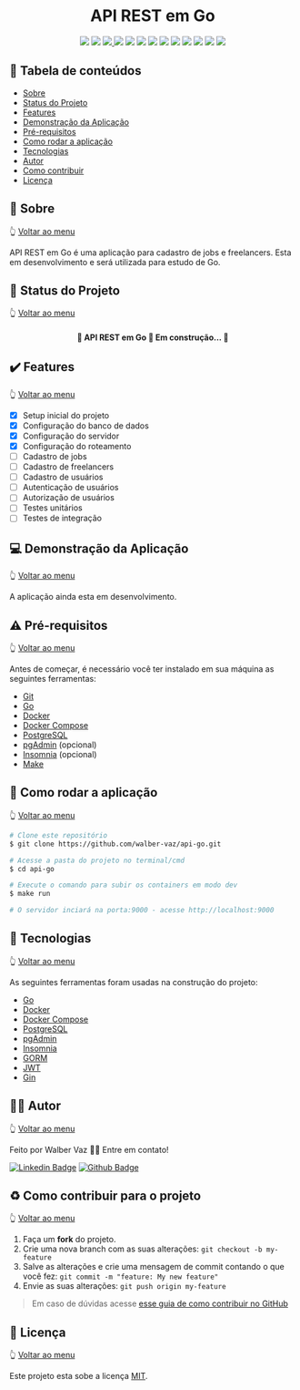 <div align="center">
  <h1>API REST em Go</h1>
  <img src="https://img.shields.io/static/v1?label=Go&message=language&color=blue&style=rounded&logo=GO"/>
  <img src="https://img.shields.io/static/v1?label=License&message=MIT&color=blue&style=rounded"/>
  <!-- github workflows -->
  <a href="https://github.com/walber-vaz/api-go/actions/workflows/main.yml">
    <img src="https://github.com/walber-vaz/api-go/actions/workflows/main.yml/badge.svg?branch=main"/>
  </a>
  <!-- version -->
  <img src="https://img.shields.io/github/v/release/walber-vaz/api-go?include_prereleases&style=rounded"/>
  <!-- code size -->
  <img src="https://img.shields.io/github/languages/code-size/walber-vaz/api-go?style=rounded"/>
  <!-- repo size -->
  <img src="https://img.shields.io/github/repo-size/walber-vaz/api-go?style=rounded"/>
  <!-- issues -->
  <img src="https://img.shields.io/github/issues/walber-vaz/api-go?style=rounded"/>
  <!-- pull requests -->
  <img src="https://img.shields.io/github/issues-pr/walber-vaz/api-go?style=rounded"/>
  <!-- last commit -->
  <img src="https://img.shields.io/github/last-commit/walber-vaz/api-go?style=rounded"/>
  <!-- contributors -->
  <img src="https://img.shields.io/github/contributors/walber-vaz/api-go?style=rounded"/>
   <!-- stars -->
  <img src="https://img.shields.io/github/stars/walber-vaz/api-go?style=social"/>
  <!-- forks -->
  <img src="https://img.shields.io/github/forks/walber-vaz/api-go?style=social"/>
  <!-- watchers -->
  <img src="https://img.shields.io/github/watchers/walber-vaz/api-go?style=social"/>
</div>

<a id="tabela-de-conteúdos"></a>

## :pushpin: Tabela de conteúdos

<!--ts-->
* [Sobre](#Sobre)
* [Status do Projeto](#status-do-projeto)
* [Features](#features)
* [Demonstração da Aplicação](#demonstração-da-aplicação)
* [Pré-requisitos](#pré-requisitos)
* [Como rodar a aplicação](#como-rodar-a-aplicação)
* [Tecnologias](#tecnologias)
* [Autor](#autor)
* [Como contribuir](#como-contribuir)
* [Licença](#licença)
<!--te-->

<a id="Sobre"></a>

## :bookmark: Sobre

<!-- volta para menu -->
:point_up_2: <a href="#tabela-de-conteúdos">Voltar ao menu</a>

API REST em Go é uma aplicação para cadastro de jobs e freelancers. Esta em desenvolvimento e será utilizada para estudo de Go.

<a id="status-do-projeto"></a>

## :construction_worker: Status do Projeto

:point_up_2: <a href="#tabela-de-conteúdos">Voltar ao menu</a>

<h4 align="center">
  🚧  API REST em Go 🚀 Em construção...  🚧
</h4>

<a id="features"></a>

## :heavy_check_mark: Features

:point_up_2: <a href="#tabela-de-conteúdos">Voltar ao menu</a>

* [x] Setup inicial do projeto
* [x] Configuração do banco de dados
* [x] Configuração do servidor
* [x] Configuração do roteamento
* [ ] Cadastro de jobs
* [ ] Cadastro de freelancers
* [ ] Cadastro de usuários
* [ ] Autenticação de usuários
* [ ] Autorização de usuários
* [ ] Testes unitários
* [ ] Testes de integração

<a id="demonstração-da-aplicação"></a>

## :computer: Demonstração da Aplicação

:point_up_2: <a href="#tabela-de-conteúdos">Voltar ao menu</a>

A aplicação ainda esta em desenvolvimento.

<a id="pré-requisitos"></a>

## :warning: Pré-requisitos

:point_up_2: <a href="#tabela-de-conteúdos">Voltar ao menu</a>

Antes de começar, é necessário você ter instalado em sua máquina as seguintes ferramentas:

* [Git](https://git-scm.com)
* [Go](https://golang.org/)
* [Docker](https://www.docker.com/)
* [Docker Compose](https://docs.docker.com/compose/)
* [PostgreSQL](https://www.postgresql.org/)
* [pgAdmin](https://www.pgadmin.org/) (opcional)
* [Insomnia](https://insomnia.rest/) (opcional)
* [Make](https://www.gnu.org/software/make/)

<a id="como-rodar-a-aplicação"></a>

## :rocket: Como rodar a aplicação

:point_up_2: <a href="#tabela-de-conteúdos">Voltar ao menu</a>

```bash
# Clone este repositório
$ git clone https://github.com/walber-vaz/api-go.git

# Acesse a pasta do projeto no terminal/cmd
$ cd api-go

# Execute o comando para subir os containers em modo dev
$ make run

# O servidor inciará na porta:9000 - acesse http://localhost:9000
```

<a id="rodando-a-aplicação-web"></a>

## :hammer: Tecnologias

:point_up_2: <a href="#tabela-de-conteúdos">Voltar ao menu</a>

As seguintes ferramentas foram usadas na construção do projeto:

* [Go](https://golang.org/)
* [Docker](https://www.docker.com/)
* [Docker Compose](https://docs.docker.com/compose/)
* [PostgreSQL](https://www.postgresql.org/)
* [pgAdmin](https://www.pgadmin.org/)
* [Insomnia](https://insomnia.rest/)
* [GORM](https://gorm.io/)
* [JWT](https://jwt.io/)
* [Gin](https://gin-gonic.com/)

<a id="tecnologias"></a>

## :woman_technologist: Autor

:point_up_2: <a href="#tabela-de-conteúdos">Voltar ao menu</a>

Feito por Walber Vaz 👋🏽 Entre em contato!

[![Linkedin Badge](https://img.shields.io/badge/-Walber-blue?style=flat-square&logo=Linkedin&logoColor=white&link=https://www.linkedin.com/in/walber-vaz/)](https://www.linkedin.com/in/walber-vaz/)
[![Github Badge](https://img.shields.io/badge/-Walber-000?style=flat-square&logo=Github&logoColor=white&link=walbervaz)](https://github.com/walber-vaz)

<a id="como-contribuir"></a>

## :recycle: Como contribuir para o projeto

:point_up_2: <a href="#tabela-de-conteúdos">Voltar ao menu</a>

1. Faça um **fork** do projeto.
2. Crie uma nova branch com as suas alterações: `git checkout -b my-feature`
3. Salve as alterações e crie uma mensagem de commit contando o que você fez: `git commit -m "feature: My new feature"`
4. Envie as suas alterações: `git push origin my-feature`

> Em caso de dúvidas acesse [esse guia de como contribuir no GitHub](./CONTRIBUTING.md)

<a id="licença"></a>

## :memo: Licença

:point_up_2: <a href="#tabela-de-conteúdos">Voltar ao menu</a>

Este projeto esta sobe a licença [MIT](./LICENSE).
